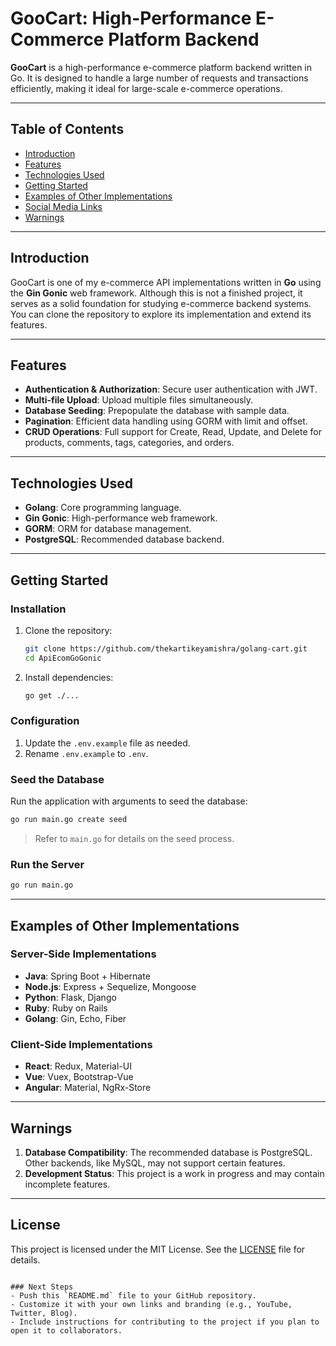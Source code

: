 # GooCart: High-Performance E-Commerce Platform Backend

**GooCart** is a high-performance e-commerce platform backend written in Go. It is designed to handle a large number of requests and transactions efficiently, making it ideal for large-scale e-commerce operations.

---

## Table of Contents
- [Introduction](#introduction)
- [Features](#features)
- [Technologies Used](#technologies-used)
- [Getting Started](#getting-started)
- [Examples of Other Implementations](#examples-of-other-implementations)
- [Social Media Links](#social-media-links)
- [Warnings](#warnings)

---

## Introduction
GooCart is one of my e-commerce API implementations written in **Go** using the **Gin Gonic** web framework. Although this is not a finished project, it serves as a solid foundation for studying e-commerce backend systems. You can clone the repository to explore its implementation and extend its features.

---

## Features
- **Authentication & Authorization**: Secure user authentication with JWT.
- **Multi-file Upload**: Upload multiple files simultaneously.
- **Database Seeding**: Prepopulate the database with sample data.
- **Pagination**: Efficient data handling using GORM with limit and offset.
- **CRUD Operations**: Full support for Create, Read, Update, and Delete for products, comments, tags, categories, and orders.

---

## Technologies Used
- **Golang**: Core programming language.
- **Gin Gonic**: High-performance web framework.
- **GORM**: ORM for database management.
- **PostgreSQL**: Recommended database backend.

---

## Getting Started

### Installation
1. Clone the repository:
   ```bash
   git clone https://github.com/thekartikeyamishra/golang-cart.git
   cd ApiEcomGoGonic
   ```
2. Install dependencies:
   ```bash
   go get ./...
   ```

### Configuration
1. Update the `.env.example` file as needed.
2. Rename `.env.example` to `.env`.

### Seed the Database
Run the application with arguments to seed the database:
   ```bash
   go run main.go create seed
   ```
   > Refer to `main.go` for details on the seed process.

### Run the Server
   ```bash
   go run main.go
   ```

---

## Examples of Other Implementations

### Server-Side Implementations
- **Java**: Spring Boot + Hibernate
- **Node.js**: Express + Sequelize, Mongoose
- **Python**: Flask, Django
- **Ruby**: Ruby on Rails
- **Golang**: Gin, Echo, Fiber

### Client-Side Implementations
- **React**: Redux, Material-UI
- **Vue**: Vuex, Bootstrap-Vue
- **Angular**: Material, NgRx-Store


---

## Warnings
1. **Database Compatibility**: The recommended database is PostgreSQL. Other backends, like MySQL, may not support certain features.
2. **Development Status**: This project is a work in progress and may contain incomplete features.

---

## License
This project is licensed under the MIT License. See the [LICENSE](LICENSE) file for details.
```

### Next Steps
- Push this `README.md` file to your GitHub repository.
- Customize it with your own links and branding (e.g., YouTube, Twitter, Blog).
- Include instructions for contributing to the project if you plan to open it to collaborators.
